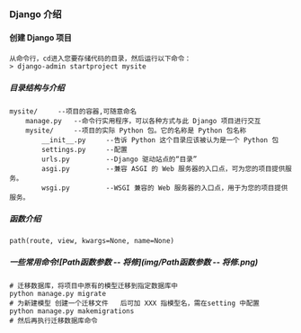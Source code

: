 ### Django 介绍



#### 创建 Django 项目

```
从命令行，cd进入您要存储代码的目录，然后运行以下命令：
> django-admin startproject mysite
```

##### 目录结构与介绍

```
mysite/ 	--项目的容器,可随意命名
    manage.py 	--命令行实用程序，可以各种方式与此 Django 项目进行交互
    mysite/ 	--项目的实际 Python 包。它的名称是 Python 包名称
        __init__.py 	--告诉 Python 这个目录应该被认为是一个 Python 包
        settings.py		--配置
        urls.py			--Django 驱动站点的“目录”
        asgi.py			--兼容 ASGI 的 Web 服务器的入口点，可为您的项目提供服务。
        wsgi.py			--WSGI 兼容的 Web 服务器的入口点，用于为您的项目提供服务。
```

##### 函数介绍

```
path(route, view, kwargs=None, name=None)

```

##### 一些常用命令![Path函数参数 -- 将修](img/Path函数参数 -- 将修.png)

```
# 迁移数据库，将项目中原有的模型迁移到指定数据库中
python manage.py migrate
# 为新建模型 创建一个迁移文件   后可加 XXX 指模型名，需在setting 中配置
python manage.py makemigrations 
# 然后再执行迁移数据库命令

```

